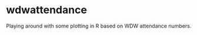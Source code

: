 wdwattendance
=============

Playing around with some plotting in R based on WDW attendance numbers.
